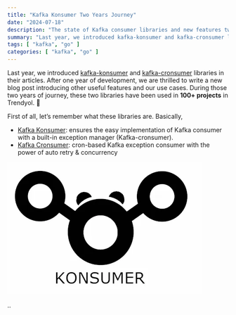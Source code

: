 ```yaml
---
title: "Kafka Konsumer Two Years Journey"
date: "2024-07-18"
description: "The state of Kafka consumer libraries and new features two years after their release."
summary: "Last year, we introduced kafka-konsumer and kafka-cronsumer libraries in their articles. After one year of development, we are thrilled to write a new blog post introducing other useful features and our use cases. During those two years of journey, these two libraries have been used in 100+ projects in Trendyol. 🚀"
tags: [ "kafka", "go" ]
categories: [ "kafka", "go" ]
---
```


Last year, we introduced [kafka-konsumer](https://medium.com/trendyol-tech/kafka-konsumer-c47b4b8c1599) and
[kafka-cronsumer](https://medium.com/trendyol-tech/kafka-exception-c-r-onsumer-37c459e4849d) libraries in their
articles. After one year of development,
we are thrilled to write a new blog post introducing other useful features and our use cases. During those two years of
journey, these two libraries have been used in **100+ projects** in Trendyol. 🚀

First of all, let’s remember what these libraries are. Basically,

- [Kafka Konsumer](https://github.com/Trendyol/kafka-konsumer): ensures the easy implementation of Kafka consumer with a
built-in exception manager (Kafka-cronsumer).
- [Kafka Cronsumer](https://github.com/Trendyol/kafka-cronsumer): cron-based Kafka exception consumer with the power of
auto retry & concurrency

![Konsumer Logo](/images/kktyj/konsumerlogo.webp "Konsumer Logo")

..